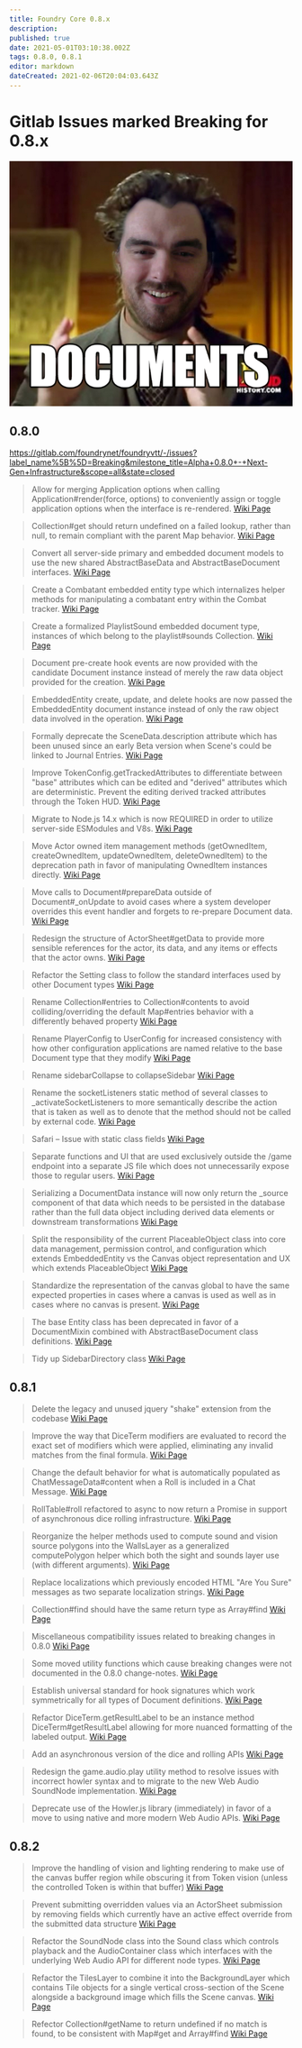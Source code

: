 ```yaml
---
title: Foundry Core 0.8.x
description: 
published: true
date: 2021-05-01T03:10:38.002Z
tags: 0.8.0, 0.8.1
editor: markdown
dateCreated: 2021-02-06T20:04:03.643Z
---
```


# Gitlab Issues marked Breaking for 0.8.x

![documents.png](/documents.png)

## 0.8.0

https://gitlab.com/foundrynet/foundryvtt/-/issues?label_name%5B%5D=Breaking&milestone_title=Alpha+0.8.0+-+Next-Gen+Infrastructure&scope=all&state=closed


> Allow for merging Application options when calling Application#render(force, options) to conveniently assign or toggle application options when the interface is re-rendered.
> [Wiki Page](/en/migrations/0_8_0/allow-for-merging-application-options)


> Collection#get should return undefined on a failed lookup, rather than null, to remain compliant with the parent Map behavior.
> [Wiki Page](/en/migrations/0_8_0/collection-get-undefined)


> Convert all server-side primary and embedded document models to use the new shared AbstractBaseData and AbstractBaseDocument interfaces.
> [Wiki Page](/en/migrations/0_8_0/abstract-base-data-document)


> Create a Combatant embedded entity type which internalizes helper methods for manipulating a combatant entry within the Combat tracker.
> [Wiki Page](/en/migrations/0_8_0/combatant-entity-type)


> Create a formalized PlaylistSound embedded document type, instances of which belong to the playlist#sounds Collection.
> [Wiki Page](/en/migrations/0_8_0/playlist-sound-document)


> Document pre-create hook events are now provided with the candidate Document instance instead of merely the raw data object provided for the creation.
> [Wiki Page](/en/migrations/0_8_0/document-pre-create-instance)


> EmbeddedEntity create, update, and delete hooks are now passed the EmbeddedEntity document instance instead of only the raw object data involved in the operation.
> [Wiki Page](/en/migrations/0_8_0/embedded-entity-crud)


> Formally deprecate the SceneData.description attribute which has been unused since an early Beta version when Scene's could be linked to Journal Entries.
> [Wiki Page](/en/migrations/0_8_0/scenedata-description)


> Improve TokenConfig.getTrackedAttributes to differentiate between "base" attributes which can be edited and "derived" attributes which are deterministic. Prevent the editing derived tracked attributes through the Token HUD.
> [Wiki Page](/en/migrations/0_8_0/token-get-tracked-data)


> Migrate to Node.js 14.x which is now REQUIRED in order to utilize server-side ESModules and V8s.
> [Wiki Page](/en/migrations/0_8_0/node-14-required)


> Move Actor owned item management methods (getOwnedItem, createOwnedItem, updateOwnedItem, deleteOwnedItem) to the deprecation path in favor of manipulating OwnedItem instances directly.
> [Wiki Page](/en/migrations/0_8_0/owned-item-management)


> Move calls to Document#prepareData outside of Document#_onUpdate to avoid cases where a system developer overrides this event handler and forgets to re-prepare Document data.
> [Wiki Page](/en/migrations/0_8_0/prepare-data-not-on-update)


> Redesign the structure of ActorSheet#getData to provide more sensible references for the actor, its data, and any items or effects that the actor owns.
> [Wiki Page](/en/migrations/0_8_0/actorsheet-getdata-references)


> Refactor the Setting class to follow the standard interfaces used by other Document types
> [Wiki Page](/en/migrations/0_8_0/refactor-settings)


> Rename Collection#entries to Collection#contents to avoid colliding/overriding the default Map#entries behavior with a differently behaved property
> [Wiki Page](/en/migrations/0_8_0/collection-entries)


> Rename PlayerConfig to UserConfig for increased consistency with how other configuration applications are named relative to the base Document type that they modify
> [Wiki Page](/en/migrations/0_8_0/rename-player-config)


> Rename sidebarCollapse to collapseSidebar
> [Wiki Page](/en/migrations/0_8_0/collapseSidebar)


> Rename the socketListeners static method of several classes to _activateSocketListeners to more semantically describe the action that is taken as well as to denote that the method should not be called by external code.
> [Wiki Page](/en/migrations/0_8_0/refactor-socket-listeners)


> Safari – Issue with static class fields
> [Wiki Page](/en/migrations/0_8_0/safari-compatibility)


> Separate functions and UI that are used exclusively outside the /game endpoint into a separate JS file which does not unnecessarily expose those to regular users.
> [Wiki Page](/en/migrations/0_8_0/separate-extra-game-functions)


> Serializing a DocumentData instance will now only return the _source component of that data which needs to be persisted in the database rather than the full data object including derived data elements or downstream transformations
> [Wiki Page](/en/migrations/0_8_0/serializing-document-data)


> Split the responsibility of the current PlaceableObject class into core data management, permission control, and configuration which extends EmbeddedEntity vs the Canvas object representation and UX which extends PlaceableObject
> [Wiki Page](/en/migrations/0_8_0/placeable-object-refactor)


> Standardize the representation of the canvas global to have the same expected properties in cases where a canvas is used as well as in cases where no canvas is present.
> [Wiki Page](/en/migrations/0_8_0/canvas-global)


> The base Entity class has been deprecated in favor of a DocumentMixin combined with AbstractBaseDocument class definitions.
> [Wiki Page](/en/migrations/0_8_0/no-base-entity)

> Tidy up SidebarDirectory class
> [Wiki Page](/en/migrations/0_8_0/sidebar-directory-documents)




## 0.8.1

> Delete the legacy and unused jquery "shake" extension from the codebase
> [Wiki Page](/en/migrations/0_8_1/remove_shake)


> Improve the way that DiceTerm modifiers are evaluated to record the exact set of modifiers which were applied, eliminating any invalid matches from the final formula.
> [Wiki Page](/en/migrations/0_8_1/improve-diceterm-eval)


> Change the default behavior for what is automatically populated as ChatMessageData#content when a Roll is included in a Chat Message.
> [Wiki Page](/en/migrations/0_8_1/change-default-roll-chat-message)


> RollTable#roll refactored to async to now return a Promise in support of asynchronous dice rolling infrastructure.
> [Wiki Page](/en/migrations/0_8_1/async-rolltables)


> Reorganize the helper methods used to compute sound and vision source polygons into the WallsLayer as a generalized computePolygon helper which both the sight and sounds layer use (with different arguments).
> [Wiki Page](/en/migrations/0_8_1/reorganize-wall-layer-helpers)


> Replace localizations which previously encoded HTML "Are You Sure" messages as two separate localization strings.
> [Wiki Page](/en/migrations/0_8_1/replace-localizations)


> Collection#find should have the same return type as Array#find
> [Wiki Page](/en/migrations/0_8_1/collection-find)

> Miscellaneous compatibility issues related to breaking changes in 0.8.0
> [Wiki Page](/en/migrations/0_8_1/misc-compat-issues)


> Some moved utility functions which cause breaking changes were not documented in the 0.8.0 change-notes.
> [Wiki Page](/en/migrations/0_8_1/utility-breakages)


> Establish universal standard for hook signatures which work symmetrically for all types of Document definitions.
> [Wiki Page](/en/migrations/0_8_1/standard-hook-signatures)


> Refactor DiceTerm.getResultLabel to be an instance method DiceTerm#getResultLabel allowing for more nuanced formatting of the labeled output.
> [Wiki Page](/en/migrations/0_8_1/refactor-dice-term-getResultLabel)


> Add an asynchronous version of the dice and rolling APIs
> [Wiki Page](/en/migrations/0_8_1/async-dice)


> Redesign the game.audio.play utility method to resolve issues with incorrect howler syntax and to migrate to the new Web Audio SoundNode implementation.
> [Wiki Page](/en/migrations/0_8_1/redesign-game-audio-play)


> Deprecate use of the Howler.js library (immediately) in favor of a move to using native and more modern Web Audio APIs.
> [Wiki Page](/en/migrations/0_8_1/remove-howler)


## 0.8.2

> Improve the handling of vision and lighting rendering to make use of the canvas buffer region while obscuring it from Token vision (unless the controlled Token is within that buffer)
> [Wiki Page](/en/migrations/0_8_2/improved-vision)

> Prevent submitting overridden values via an ActorSheet submission by removing fields which currently have an active effect override from the submitted data structure
> [Wiki Page](/en/migrations/0_8_2/prevent-active-effect-override)

> Refactor the SoundNode class into the Sound class which controls playback and the AudioContainer class which interfaces with the underlying Web Audio API for different node types.
> [Wiki Page](/en/migrations/0_8_2/sound-node-refactor)

> Refactor the TilesLayer to combine it into the BackgroundLayer which contains Tile objects for a single vertical cross-section of the Scene alongside a background image which fills the Scene canvas.
> [Wiki Page](/en/migrations/0_8_2/tiles-layers)

> Refector Collection#getName to return undefined if no match is found, to be consistent with Map#get and Array#find
> [Wiki Page](/en/migrations/0_8_2/collection-getname-undefined)
